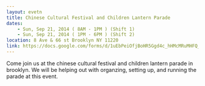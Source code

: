 ```yaml
---
layout: evetn
title: Chinese Cultural Festival and Children Lantern Parade
dates: 
    - Sun, Sep 21, 2014 ( 8AM - 1PM ) (Shift 1)
    - Sun, Sep 21, 2014 ( 1PM - 6PM ) (Shift 2)
location: 8 Ave & 66 st Brooklyn NY 11220
link: https://docs.google.com/forms/d/1uEbPeiOfjBoHR5Ggd4c_hHMcMRuMHFQ_T8kmJ1CtrhY/viewform
--- 
```

Come join us at the chinese cultural festival and children lantern parade in brooklyn.  We will be helping out with organzing, setting up, and running the parade at this event.
